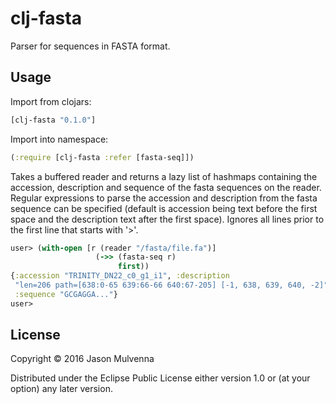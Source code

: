 # clj-fasta

Parser for sequences in FASTA format.

## Usage

Import from clojars:

```clojure
[clj-fasta "0.1.0"]
```

Import into namespace:

```clojure
(:require [clj-fasta :refer [fasta-seq]])
```

Takes a buffered reader and returns a lazy list of hashmaps containing
the accession, description and sequence of the fasta sequences on the
reader. Regular expressions to parse the accession and description
from the fasta sequence can be specified (default is accession being
text before the first space and the description text after the first
space). Ignores all lines prior to the first line that starts with
'>'.

```clojure
user> (with-open [r (reader "/fasta/file.fa")]
                   (->> (fasta-seq r)
                        first))
{:accession "TRINITY_DN22_c0_g1_i1", :description 
 "len=206 path=[638:0-65 639:66-66 640:67-205] [-1, 638, 639, 640, -2]",
 :sequence "GCGAGGA..."}
user>
```

## License

Copyright © 2016 Jason Mulvenna

Distributed under the Eclipse Public License either version 1.0 or (at
your option) any later version.

